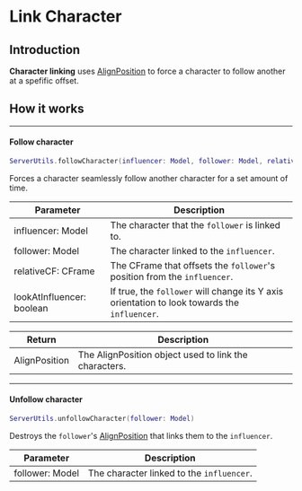# Link Character

## Introduction
**Character linking** uses [AlignPosition](https://create.roblox.com/docs/reference/engine/classes/AlignPosition) to force a character to follow another at a spefific offset.

## How it works

---

#### Follow character
```lua
ServerUtils.followCharacter(influencer: Model, follower: Model, relativeCF: CFrame, lookAtInfluencer:  boolean): AlignPosition
```

Forces a character seamlessly follow another character for a set amount of time.

| Parameter                 | Description                                                                                  |
| ------------------------- | -------------------------------------------------------------------------------------------- |
| influencer: Model         | The character that the `follower` is linked to.                                              |
| follower: Model           | The character linked to the `influencer`.                                                    |
| relativeCF: CFrame        | The CFrame that offsets the `follower`'s position from the `influencer`.                     |
| lookAtInfluencer: boolean | If true, the `follower` will change its Y axis orientation to look towards the `influencer`. |

| Return        | Description                                           |
| ------------- | ----------------------------------------------------- |
| AlignPosition | The AlignPosition object used to link the characters. |

---

#### Unfollow character
```lua
ServerUtils.unfollowCharacter(follower: Model)
```

Destroys the `follower`'s [AlignPosition](https://create.roblox.com/docs/reference/engine/classes/AlignPosition) that links them to the `influencer`.

| Parameter       | Description                               |
| --------------- | ----------------------------------------- |
| follower: Model | The character linked to the `influencer`. |